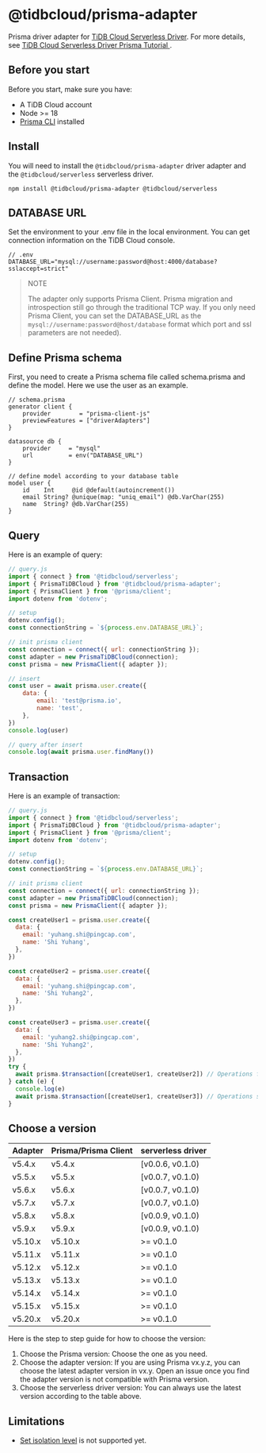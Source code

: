 # @tidbcloud/prisma-adapter

Prisma driver adapter for [TiDB Cloud Serverless Driver](https://github.com/tidbcloud/serverless-js). For more details, see [TiDB Cloud Serverless Driver Prisma Tutorial
](https://docs.pingcap.com/tidbcloud/serverless-driver-prisma-example).

## Before you start

Before you start, make sure you have:

- A TiDB Cloud account
- Node >= 18
- [Prisma CLI](https://www.prisma.io/docs/concepts/components/prisma-cli) installed

## Install

You will need to install the `@tidbcloud/prisma-adapter` driver adapter and the `@tidbcloud/serverless` serverless driver.

```
npm install @tidbcloud/prisma-adapter @tidbcloud/serverless
```

## DATABASE URL

Set the environment to your .env file in the local environment. You can get connection information on the TiDB Cloud console.

```env
// .env
DATABASE_URL="mysql://username:password@host:4000/database?sslaccept=strict"
```

> NOTE
> 
> The adapter only supports Prisma Client. Prisma migration and introspection still go through the traditional TCP way. If you only need Prisma Client, you can set the DATABASE_URL as the `mysql://username:password@host/database` format which port and ssl parameters are not needed).

## Define Prisma schema

First, you need to create a Prisma schema file called schema.prisma and define the model. Here we use the user as an example.

```prisma
// schema.prisma
generator client {
    provider        = "prisma-client-js"
    previewFeatures = ["driverAdapters"]
}

datasource db {
    provider     = "mysql"
    url          = env("DATABASE_URL")
}

// define model according to your database table
model user {
    id    Int     @id @default(autoincrement())
    email String? @unique(map: "uniq_email") @db.VarChar(255)
    name  String? @db.VarChar(255)
}
```

## Query

Here is an example of query:

```js
// query.js
import { connect } from '@tidbcloud/serverless';
import { PrismaTiDBCloud } from '@tidbcloud/prisma-adapter';
import { PrismaClient } from '@prisma/client';
import dotenv from 'dotenv';

// setup
dotenv.config();
const connectionString = `${process.env.DATABASE_URL}`;

// init prisma client
const connection = connect({ url: connectionString });
const adapter = new PrismaTiDBCloud(connection);
const prisma = new PrismaClient({ adapter });

// insert
const user = await prisma.user.create({
    data: {
        email: 'test@prisma.io',
        name: 'test',
    },
})
console.log(user)

// query after insert
console.log(await prisma.user.findMany())
```

## Transaction

Here is an example of transaction:

```js
// query.js
import { connect } from '@tidbcloud/serverless';
import { PrismaTiDBCloud } from '@tidbcloud/prisma-adapter';
import { PrismaClient } from '@prisma/client';
import dotenv from 'dotenv';

// setup
dotenv.config();
const connectionString = `${process.env.DATABASE_URL}`;

// init prisma client
const connection = connect({ url: connectionString });
const adapter = new PrismaTiDBCloud(connection);
const prisma = new PrismaClient({ adapter });

const createUser1 = prisma.user.create({
  data: {
    email: 'yuhang.shi@pingcap.com',
    name: 'Shi Yuhang',
  },
})

const createUser2 = prisma.user.create({
  data: {
    email: 'yuhang.shi@pingcap.com',
    name: 'Shi Yuhang2',
  },
})

const createUser3 = prisma.user.create({
  data: {
    email: 'yuhang2.shi@pingcap.com',
    name: 'Shi Yuhang2',
  },
})
try {
  await prisma.$transaction([createUser1, createUser2]) // Operations fail together
} catch (e) {
  console.log(e)
  await prisma.$transaction([createUser1, createUser3]) // Operations succeed together
}
```

## Choose a version

| Adapter | Prisma/Prisma Client | serverless driver |
|---------|----------------------|-------------------|
| v5.4.x  | v5.4.x               | [v0.0.6, v0.1.0)  |
| v5.5.x  | v5.5.x               | [v0.0.7, v0.1.0)  |
| v5.6.x  | v5.6.x               | [v0.0.7, v0.1.0)  |
| v5.7.x  | v5.7.x               | [v0.0.7, v0.1.0)  |
| v5.8.x  | v5.8.x               | [v0.0.9, v0.1.0)  |
| v5.9.x  | v5.9.x               | [v0.0.9, v0.1.0)  |
| v5.10.x | v5.10.x              | \>= v0.1.0        |
| v5.11.x | v5.11.x              | \>= v0.1.0        |
| v5.12.x | v5.12.x              | \>= v0.1.0        |
| v5.13.x | v5.13.x              | \>= v0.1.0        |
| v5.14.x | v5.14.x              | \>= v0.1.0        |
| v5.15.x | v5.15.x              | \>= v0.1.0        |
| v5.20.x | v5.20.x              | \>= v0.1.0        |

Here is the step to step guide for how to choose the version:
1. Choose the Prisma version: Choose the one as you need.
2. Choose the adapter version: If you are using Prisma vx.y.z, you can choose the latest adapter version in vx.y. Open an issue once you find the adapter version is not compatible with Prisma version.
3. Choose the serverless driver version: You can always use the latest version according to the table above.

## Limitations

- [Set isolation level](https://www.prisma.io/docs/concepts/components/prisma-client/transactions#transaction-isolation-level) is not supported yet.

